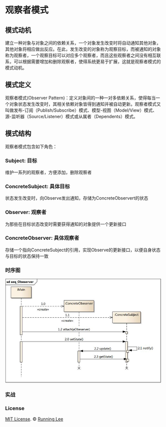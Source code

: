 # 观察者模式

## 模式动机

建立一种对象与对象之间的依赖关系，一个对象发生改变时将自动通知其他对象，其他对象将相应做出反应。在此，发生改变的对象称为观察目标，而被通知的对象称为观察者，一个观察目标可以对应多个观察者，而且这些观察者之间没有相互联系，可以根据需要增加和删除观察者，使得系统更易于扩展，这就是观察者模式的模式动机。

## 模式定义

观察者模式(Observer Pattern)：定义对象间的一种一对多依赖关系，使得每当一个对象状态发生改变时，其相关依赖对象皆得到通知并被自动更新。观察者模式又叫做发布-订阅（Publish/Subscribe）模式、模型-视图（Model/View）模式、源-监听器（Source/Listener）模式或从属者（Dependents）模式。

## 模式结构

观察者模式包含如下角色：

### Subject: 目标

维护一系列的观察者，方便添加，删除观察者

### ConcreteSubject: 具体目标

状态发生改变时，向Observe发出通知，存储为ConcreteObservert的状态

### Observer: 观察者

为那些在目标状态改变时需要获得通知的对象提供一个更新接口

### ConcreteObserver: 具体观察者

存储一个指向ConcreteSubject的引用，实现Observe的更新接口，以便自身状态与目标的状态保持一致


### 时序图

![](/screenshot/obeserver.jpg)

### 实战






### License

[MIT License](https://opensource.org/licenses/mit-license.html). ©  [Running Lee](mailto:lihui870920@gmail.com)